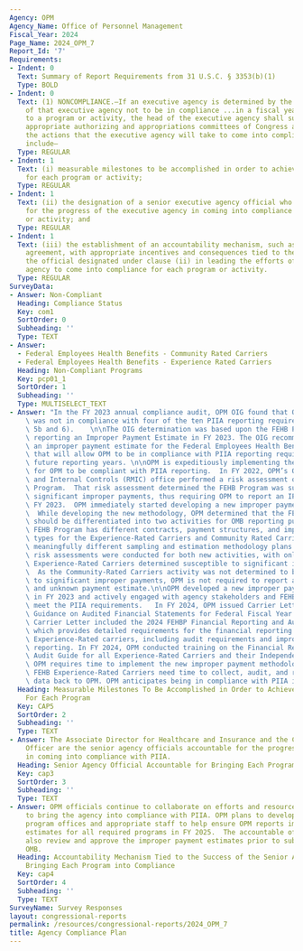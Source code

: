 ```yaml
---
Agency: OPM
Agency_Name: Office of Personnel Management
Fiscal_Year: 2024
Page_Name: 2024_OPM_7
Report_Id: '7'
Requirements:
- Indent: 0
  Text: Summary of Report Requirements from 31 U.S.C. § 3353(b)(1)
  Type: BOLD
- Indent: 0
  Text: (1) NONCOMPLIANCE.—If an executive agency is determined by the Inspector General
    of that executive agency not to be in compliance ...in a fiscal year with respect
    to a program or activity, the head of the executive agency shall submit to the
    appropriate authorizing and appropriations committees of Congress a plan describing
    the actions that the executive agency will take to come into compliance. The plan...shall
    include—
  Type: REGULAR
- Indent: 1
  Text: (i) measurable milestones to be accomplished in order to achieve compliance
    for each program or activity;
  Type: REGULAR
- Indent: 1
  Text: (ii) the designation of a senior executive agency official who shall be accountable
    for the progress of the executive agency in coming into compliance for each program
    or activity; and
  Type: REGULAR
- Indent: 1
  Text: (iii) the establishment of an accountability mechanism, such as a performance
    agreement, with appropriate incentives and consequences tied to the success of
    the official designated under clause (ii) in leading the efforts of the executive
    agency to come into compliance for each program or activity.
  Type: REGULAR
SurveyData:
- Answer: Non-Compliant
  Heading: Compliance Status
  Key: com1
  SortOrder: 0
  Subheading: ''
  Type: TEXT
- Answer:
  - Federal Employees Health Benefits - Community Rated Carriers
  - Federal Employees Health Benefits - Experience Rated Carriers
  Heading: Non-Compliant Programs
  Key: pcp01_1
  SortOrder: 1
  Subheading: ''
  Type: MULTISELECT_TEXT
- Answer: "In the FY 2023 annual compliance audit, OPM OIG found that OPM’s FEHB Program\
    \ was not in compliance with four of the ten PIIA reporting requirements (3, 4,\
    \ 5b and 6).    \n\nThe OIG determination was based upon the FEHB Program not\
    \ reporting an Improper Payment Estimate in FY 2023. The OIG recommended OPM issue\
    \ an improper payment estimate for the Federal Employees Health Benefit program\
    \ that will allow OPM to be in compliance with PIIA reporting requirements in\
    \ future reporting years. \n\nOPM is expeditiously implementing the actions needed\
    \ for OPM to be compliant with PIIA reporting.  In FY 2022, OPM’s OCFO/Risk Management\
    \ and Internal Controls (RMIC) office performed a risk assessment of the FEHB\
    \ Program.  That risk assessment determined the FEHB Program was susceptible to\
    \ significant improper payments, thus requiring OPM to report an IP estimate in\
    \ FY 2023.  OPM immediately started developing a new improper payment methodology.\
    \  While developing the new methodology, OPM determined that the FEHB Program\
    \ should be differentiated into two activities for OMB reporting purposes. The\
    \ FEHB Program has different contracts, payment structures, and improper payment\
    \ types for the Experience-Rated Carriers and Community Rated Carriers, meriting\
    \ meaningfully different sampling and estimation methodology plans. Off-cycle\
    \ risk assessments were conducted for both new activities, with only the FEHB\
    \ Experience-Rated Carriers determined susceptible to significant improper payments.\
    \  As the Community-Rated Carriers activity was not determined to be susceptible\
    \ to significant improper payments, OPM is not required to report an improper\
    \ and unknown payment estimate.\n\nOPM developed a new improper payment methodology\
    \ in FY 2023 and actively engaged with agency stakeholders and FEHB Carriers to\
    \ meet the PIIA requirements.   In FY 2024, OPM issued Carrier Letter 2024-15\
    \ Guidance on Audited Financial Statements for Federal Fiscal Year 2024. This\
    \ Carrier Letter included the 2024 FEHBP Financial Reporting and Audit Guide,\
    \ which provides detailed requirements for the financial reporting for all FEHB\
    \ Experience-Rated carriers, including audit requirements and improper payment\
    \ reporting. In FY 2024, OPM conducted training on the Financial Reporting and\
    \ Audit Guide for all Experience-Rated Carriers and their Independent Public Accountants.\
    \ OPM requires time to implement the new improper payment methodology, as the\
    \ FEHB Experience-Rated Carriers need time to collect, audit, and report their\
    \ data back to OPM. OPM anticipates being in compliance with PIIA in FY 2025."
  Heading: Measurable Milestones To Be Accomplished in Order to Achieve Compliance
    For Each Program
  Key: CAP5
  SortOrder: 2
  Subheading: ''
  Type: TEXT
- Answer: The Associate Director for Healthcare and Insurance and the Chief Financial
    Officer are the senior agency officials accountable for the progress of the agency
    in coming into compliance with PIIA.
  Heading: Senior Agency Official Accountable for Bringing Each Program into Compliance
  Key: cap3
  SortOrder: 3
  Subheading: ''
  Type: TEXT
- Answer: OPM officials continue to collaborate on efforts and resources required
    to bring the agency into compliance with PIIA. OPM plans to develop goals for
    program offices and appropriate staff to help ensure OPM reports improper payment
    estimates for all required programs in FY 2025.  The accountable officials will
    also review and approve the improper payment estimates prior to submission to
    OMB.
  Heading: Accountability Mechanism Tied to the Success of the Senior Agency Official
    Bringing Each Program into Compliance
  Key: cap4
  SortOrder: 4
  Subheading: ''
  Type: TEXT
SurveyName: Survey Responses
layout: congressional-reports
permalink: /resources/congressional-reports/2024_OPM_7
title: Agency Compliance Plan
---
```

